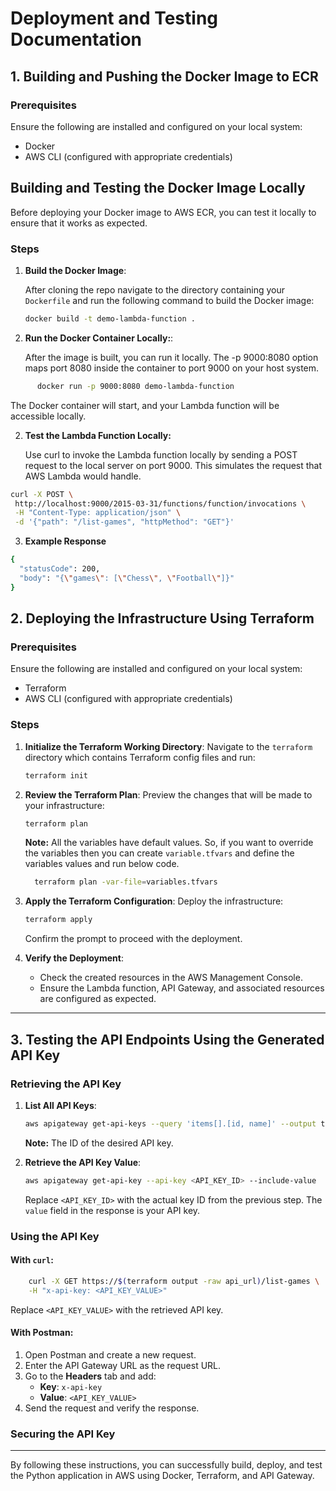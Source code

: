 # Deployment and Testing Documentation

## **1. Building and Pushing the Docker Image to ECR**

### **Prerequisites**

Ensure the following are installed and configured on your local system:

- Docker
- AWS CLI (configured with appropriate credentials)

## Building and Testing the Docker Image Locally

Before deploying your Docker image to AWS ECR, you can test it locally to ensure that it works as expected.

### **Steps**

1. **Build the Docker Image**:

   After cloning the repo navigate to the directory containing your `Dockerfile` and run the following command to build the Docker image:

   ```bash
   docker build -t demo-lambda-function .
   ```

2. **Run the Docker Container Locally:**:

   After the image is built, you can run it locally. The -p 9000:8080 option maps port 8080 inside the container to port 9000 on your host system.

```bash
      docker run -p 9000:8080 demo-lambda-function
```

The Docker container will start, and your Lambda function will be accessible locally.

2. **Test the Lambda Function Locally:**

   Use curl to invoke the Lambda function locally by sending a POST request to the local server on port 9000. This simulates the request that AWS Lambda would handle.

```bash
curl -X POST \
 http://localhost:9000/2015-03-31/functions/function/invocations \
 -H "Content-Type: application/json" \
 -d '{"path": "/list-games", "httpMethod": "GET"}'
```

3. **Example Response**

```bash
{
  "statusCode": 200,
  "body": "{\"games\": [\"Chess\", \"Football\"]}"
}
```

## **2. Deploying the Infrastructure Using Terraform**

### **Prerequisites**

Ensure the following are installed and configured on your local system:

- Terraform
- AWS CLI (configured with appropriate credentials)

### **Steps**

1. **Initialize the Terraform Working Directory**:
   Navigate to the `terraform` directory which contains Terraform config files and run:

   ```bash
   terraform init
   ```

2. **Review the Terraform Plan**:
   Preview the changes that will be made to your infrastructure:

   ```bash
   terraform plan
   ```

   **Note:** All the variables have default values. So, if you want to override the variables then you can create `variable.tfvars` and define the variables values and run below code.

   ```bash
     terraform plan -var-file=variables.tfvars
   ```

3. **Apply the Terraform Configuration**:
   Deploy the infrastructure:

   ```bash
   terraform apply
   ```

   Confirm the prompt to proceed with the deployment.

4. **Verify the Deployment**:
   - Check the created resources in the AWS Management Console.
   - Ensure the Lambda function, API Gateway, and associated resources are configured as expected.

---

## **3. Testing the API Endpoints Using the Generated API Key**

### **Retrieving the API Key**

1. **List All API Keys**:

   ```bash
   aws apigateway get-api-keys --query 'items[].[id, name]' --output table
   ```

   **Note:** The ID of the desired API key.

2. **Retrieve the API Key Value**:
   ```bash
   aws apigateway get-api-key --api-key <API_KEY_ID> --include-value
   ```
   Replace `<API_KEY_ID>` with the actual key ID from the previous step. The `value` field in the response is your API key.

### **Using the API Key**

#### **With `curl`**:

```bash
    curl -X GET https://$(terraform output -raw api_url)/list-games \
    -H "x-api-key: <API_KEY_VALUE>"
```

Replace `<API_KEY_VALUE>` with the retrieved API key.

#### **With Postman**:

1. Open Postman and create a new request.
2. Enter the API Gateway URL as the request URL.
3. Go to the **Headers** tab and add:
   - **Key**: `x-api-key`
   - **Value**: `<API_KEY_VALUE>`
4. Send the request and verify the response.

### **Securing the API Key**

---

By following these instructions, you can successfully build, deploy, and test the Python application in AWS using Docker, Terraform, and API Gateway.
